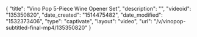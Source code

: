 {
    "title": "Vino Pop 5-Piece Wine Opener Set",
    "description": "",
    "videoid": "135350820",
    "date_created": "1514475482",
    "date_modified": "1532373406",
    "type": "captivate",
    "layout": "video",
    "url": "\/v\/vinopop-subtitled-final-mp4\/135350820"
}